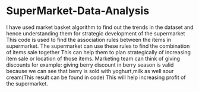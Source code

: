 # SuperMarket-Data-Analysis
I have used market basket algorithm to find out the trends in the dataset and hence understanding them for strategic development of the supermarket
This code is used to find the association rules between the items in supermarket.
The supermarket can use these rules to find the combination of items sale together
This can help them to plan strategically of increasing item sale or location of those items.
Marketing team can think of giving discounts for example: giving berry discount in berry season is valid because we can see that berry is sold with yoghurt,milk as well sour cream(This result can be found in code)
This will help increasing profit of the supermarket.
